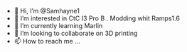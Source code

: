 - 👋 Hi, I’m @Samhayne1
- 👀 I’m interested in CtC I3 Pro B . Modding whit Ramps1.6
- 🌱 I’m currently learning Marlin
- 💞️ I’m looking to collaborate on 3D printing
- 📫 How to reach me ...

<!---
Samhayne1/Samhayne1 is a ✨ special ✨ repository because its `README.md` (this file) appears on your GitHub profile.
You can click the Preview link to take a look at your changes.
--->
